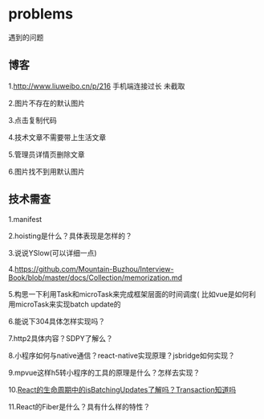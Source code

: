 # problems
遇到的问题
## 博客
1.http://www.liuweibo.cn/p/216 手机端连接过长 未截取

2.图片不存在的默认图片

3.点击复制代码

4.技术文章不需要带上生活文章

5.管理员详情页删除文章

6.图片找不到用默认图片
## 技术需查
1.manifest

2.hoisting是什么？具体表现是怎样的？

3.说说YSlow(可以详细一点)

4.https://github.com/Mountain-Buzhou/Interview-Book/blob/master/docs/Collection/memorization.md

5.构思一下利用Task和microTask来完成框架层面的时间调度( 比如vue是如何利用microTask来实现batch update的

6.能说下304具体怎样实现吗？

7.http2具体内容？SDPY了解么？

8.小程序如何与native通信？react-native实现原理？jsbridge如何实现？

9.mpvue这样h5转小程序的工具的原理是什么？怎样去实现？

10.[React的生命周期中的isBatchingUpdates了解吗？Transaction知道吗](https://zhuanlan.zhihu.com/p/20328570)

11.React的Fiber是什么？具有什么样的特性？
